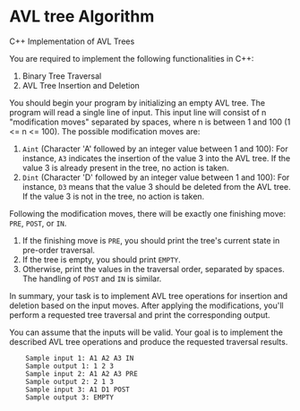 # AVL tree Algorithm
C++ Implementation of AVL Trees

You are required to implement the following functionalities in C++:
1. Binary Tree Traversal
2. AVL Tree Insertion and Deletion

You should begin your program by initializing an empty AVL tree. The program will read a single line of input. This input line will consist of n "modification moves" separated by spaces, where n is between 1 and 100 (1 <= n <= 100). The possible modification moves are:

1. `Aint` (Character 'A' followed by an integer value between 1 and 100): For instance, `A3` indicates the insertion of the value 3 into the AVL tree. If the value 3 is already present in the tree, no action is taken.
2. `Dint` (Character 'D' followed by an integer value between 1 and 100): For instance, `D3` means that the value 3 should be deleted from the AVL tree. If the value 3 is not in the tree, no action is taken.

Following the modification moves, there will be exactly one finishing move: `PRE`, `POST`, or `IN`.

1. If the finishing move is `PRE`, you should print the tree's current state in pre-order traversal.
2. If the tree is empty, you should print `EMPTY`.
3. Otherwise, print the values in the traversal order, separated by spaces. The handling of `POST` and `IN` is similar.

In summary, your task is to implement AVL tree operations for insertion and deletion based on the input moves. After applying the modifications, you'll perform a requested tree traversal and print the corresponding output.

You can assume that the inputs will be valid. Your goal is to implement the described AVL tree operations and produce the requested traversal results.
  
		Sample input 1: A1 A2 A3 IN
		Sample output 1: 1 2 3
		Sample input 2: A1 A2 A3 PRE
		Sample output 2: 2 1 3
		Sample input 3: A1 D1 POST
		Sample output 3: EMPTY
